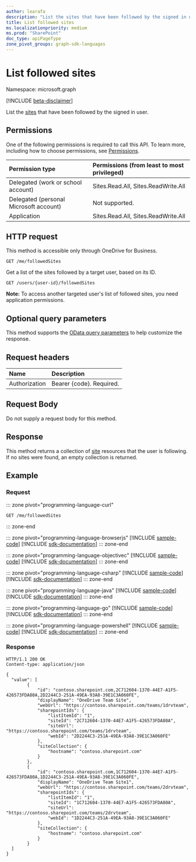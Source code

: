 ```yaml
---
author: learafa
description: "List the sites that have been followed by the signed in user."
title: List followed sites
ms.localizationpriority: medium
ms.prod: "SharePoint"
doc_type: apiPageType
zone_pivot_groups: graph-sdk-languages
---
```

# List followed sites

Namespace: microsoft.graph

[!INCLUDE [beta-disclaimer](../../includes/beta-disclaimer.md)]

List the [sites](../resources/site.md) that have been followed by the signed in user.

## Permissions

One of the following permissions is required to call this API. To learn more, including how to choose permissions, see [Permissions](/graph/permissions-reference).

|Permission type      | Permissions (from least to most privileged)              |
|:--------------------|:---------------------------------------------------------|
|Delegated (work or school account) | Sites.Read.All, Sites.ReadWrite.All  |
|Delegated (personal Microsoft account) | Not supported.    |
|Application | Sites.Read.All, Sites.ReadWrite.All |

## HTTP request

This method is accessible only through OneDrive for Business.

<!-- { "blockType": "ignored" } -->

```http
GET /me/followedSites
```
Get a list of the sites followed by a target user, based on its ID.

```http
GET /users/{user-id}/followedSites
```
**Note:** To access another targeted user's list of followed sites, you need application permissions.

## Optional query parameters
This method supports the [OData query parameters](/graph/query-parameters) to help customize the response.

## Request headers

| Name      |Description|
|:----------|:----------|
| Authorization  | Bearer {code}. Required.|

## Request Body

Do not supply a request body for this method.

## Response

This method returns a collection of [site](../resources/site.md) resources that the user is following.
If no sites were found, an empty collection is returned.

## Example

### Request

::: zone pivot="programming-language-curl"
<!-- { "blockType": "request", "name": "sites-list-followed", "scopes": "sites.readwrite.all" } -->

```msgraph-interactive
GET /me/followedSites
```

::: zone-end

::: zone pivot="programming-language-browserjs"
[!INCLUDE [sample-code](../includes/snippets/javascript/sites-list-followed-javascript-snippets.md)]
[!INCLUDE [sdk-documentation](../includes/snippets/snippets-sdk-documentation-link.md)]
::: zone-end

::: zone pivot="programming-language-objectivec"
[!INCLUDE [sample-code](../includes/snippets/objc/sites-list-followed-objc-snippets.md)]
[!INCLUDE [sdk-documentation](../includes/snippets/snippets-sdk-documentation-link.md)]
::: zone-end

::: zone pivot="programming-language-csharp"
[!INCLUDE [sample-code](../includes/snippets/csharp/sites-list-followed-csharp-snippets.md)]
[!INCLUDE [sdk-documentation](../includes/snippets/snippets-sdk-documentation-link.md)]
::: zone-end

::: zone pivot="programming-language-java"
[!INCLUDE [sample-code](../includes/snippets/java/sites-list-followed-java-snippets.md)]
[!INCLUDE [sdk-documentation](../includes/snippets/snippets-sdk-documentation-link.md)]
::: zone-end

::: zone pivot="programming-language-go"
[!INCLUDE [sample-code](../includes/snippets/go/sites-list-followed-go-snippets.md)]
[!INCLUDE [sdk-documentation](../includes/snippets/snippets-sdk-documentation-link.md)]
::: zone-end

::: zone pivot="programming-language-powershell"
[!INCLUDE [sample-code](../includes/snippets/powershell/sites-list-followed-powershell-snippets.md)]
[!INCLUDE [sdk-documentation](../includes/snippets/snippets-sdk-documentation-link.md)]
::: zone-end

### Response
<!-- { "blockType": "response", "@odata.type": "Collection(microsoft.graph.site)", "truncated": true } -->

```http
HTTP/1.1 200 OK
Content-type: application/json

{
  "value": [
        {
            "id": "contoso.sharepoint.com,2C712604-1370-44E7-A1F5-426573FDA80A,2D2244C3-251A-49EA-93A8-39E1C3A060FE",
            "displayName": "OneDrive Team Site",
            "webUrl": "https://contoso.sharepoint.com/teams/1drvteam",
            "sharepointIds": {
                "listItemId": "1",
                "siteId": "2C712604-1370-44E7-A1F5-426573FDA80A",
                "siteUrl": "https://contoso.sharepoint.com/teams/1drvteam",
                "webId": "2D2244C3-251A-49EA-93A8-39E1C3A060FE"
            },
            "siteCollection": {
                "hostname": "contoso.sharepoint.com"
            }
        },
        {
            "id": "contoso.sharepoint.com,1C712604-1370-44E7-A1F5-426573FDA80A,1D2244C3-251A-49EA-93A8-39E1C3A060FE",
            "displayName": "OneDrive Team Site1",
            "webUrl": "https://contoso.sharepoint.com/teams/2drvteam",
            "sharepointIds": {
                "listItemId": "1",
                "siteId": "1C712604-1370-44E7-A1F5-426573FDA80A",
                "siteUrl": "https://contoso.sharepoint.com/teams/2drvteam",
                "webId": "1D2244C3-251A-49EA-93A8-39E1C3A060FE"
            },
            "siteCollection": {
                "hostname": "contoso.sharepoint.com"
            }
        }
  ]
}
```

<!--
{
  "type": "#page.annotation",
  "description": "List the sites a user is following.",
  "keywords": "site,onedrive.site,list followed sites, followedSites",
  "section": "documentation",
  "tocPath": "Sites/List followed sites",
  "suppressions": [
  ]
}
-->

